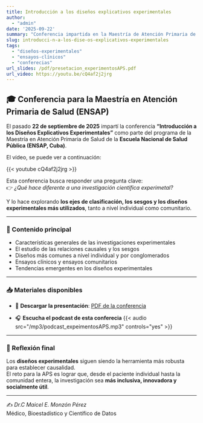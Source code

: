 ```yaml
---
title: Introducción a los diseños explicativos experimentales
author: 
  - "admin"
date: '2025-09-22'
summary: "Conferencia impartida en la Maestría de Atención Primaria de Salud (ENSAP, Cuba), donde se abordan los fundamentos de los diseños explicativos experimentales, los sesgos y las tendencias actuales en ensayos clínicos y comunitarios. Incluye la descarga de la presentación y un podcast complementario."
slug: introducci-n-a-los-dise-os-explicativos-experimentales
tags:
  - "diseños-experimentales"
  - "ensayos-clínicos"
  - "conferecias"
url_slides: /pdf/presetacion_experimentosAPS.pdf
url_video: https://youtu.be/cQ4af2j2jrg
---
```



## 🎓 Conferencia para la Maestría en Atención Primaria de Salud (ENSAP)


El pasado **22 de septiembre de 2025** impartí la conferencia **“Introducción a los Diseños Explicativos Experimentales”** como parte del programa de la Maestría en Atención Primaria de Salud de la **Escuela Nacional de Salud Pública (ENSAP, Cuba)**.  

El vídeo, se puede ver a continuación:

{{< youtube cQ4af2j2jrg >}}



Esta conferencia busca responder una pregunta clave:  
👉 *¿Qué hace diferente a una investigación científica experimetal?*  

Y lo hace explorando **los ejes de clasificación, los sesgos y los diseños experimentales más utilizados**, tanto a nivel individual como comunitario.

---

### 📑 Contenido principal
- Características generales de las investigaciones experimentales  
- El estudio de las relaciones causales y los sesgos  
- Diseños más comunes a nivel individual y por conglomerados  
- Ensayos clínicos y ensayos comunitarios  
- Tendencias emergentes en los diseños experimentales  

---

### 📥 Materiales disponibles

- 📂 **Descargar la presentación**: [PDF de la conferencia](/pdf/presetacion_experimentosAPS.pdf)  

- 🎧 **Escucha el podcast de esta conferecia**
{{< audio src="/mp3/podcast_expeimentosAPS.mp3" controls="yes" >}}


---

### 🧭 Reflexión final

Los **diseños experimentales** siguen siendo la herramienta más robusta para establecer causalidad.  
El reto para la APS es lograr que, desde el paciente individual hasta la comunidad entera, la investigación sea **más inclusiva, innovadora y socialmente útil**.  

---

✍️ *Dr.C Maicel E. Monzón Pérez*  
Médico, Bioestadístico y Científico de Datos  
